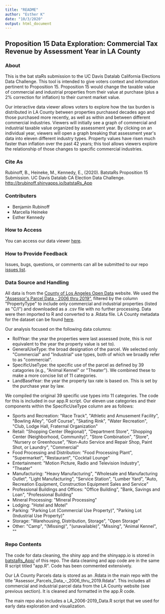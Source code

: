 ```yaml
---
title: "README"
author: "Esther K"
date: "10/3/2020"
output: html_document
---
```


## Proposition 15 Data Exploration: Commercial Tax Revenue by Assessment Year in LA County
### About
This is the bat staRs submission to the UC Davis Datalab California Elections Data Challenge. This tool is intended to give voters context and information pertinent to Proposition 15. Proposition 15 would change the taxable value of commercial and industrial properties from their value at purchase (plus a 2% correction for inflation) to their current market value. 

Our interactive data viewer allows voters to explore how the tax burden is distributed in LA County between properties purchased decades ago and those purchased more recently, as well as within and between different commercial industries. Viewers will initially see a graph of commercial and industrial taxable value organized by assessment year. By clicking on an individual year, viewers will open a graph breaking that assessment year's data into eleven different industry types. Property values have risen much faster than inflation over the past 42 years; this tool allows viewers explore the relationship of those changes to specific commercial industries. 

### Cite As
Rubinoff, B., Heineke, M., Kennedy, E., (2020). BatstaRs Proposition 15 Submission. UC Davis Datalab CA Election Data Challenge. http://brubinoff.shinyapps.io/batstaRs_App

### Contributers 
- Benjamin Rubinoff 
- Marcella Heineke
- Esther Kennedy

### How to Access
You can access our data viewer [here](http://brubinoff.shinyapps.io/batstaRs_App).

### How to Provide Feedback
Issues, bugs, questions, or comments can all be submitted to our repo [issues list](https://github.com/brubinoff/batstaRs-Data-Challenge-2020/issues).

### Data Source and Handling
All data is from the [County of Los Angeles Open Data](https://data.lacounty.gov/) website. We used the ["Assessor's Parcel Data - 2006 thru 2019"](https://data.lacounty.gov/Parcel-/Assessor-Parcels-Data-2006-thru-2019/9trm-uz8i/data), filtered by the column "PropertyType" to include only commercial and industrial properties (listed as "C/I") and downloaded as a .csv file with no further processing. Data were then imported to R and converted to a .Rdata file. LA County metadata for the dataset can be found [here](https://data.lacounty.gov/Parcel-/Assessor-Parcels-Data-2006-thru-2019/9trm-uz8i).

Our analysis focused on the following data columns:
- RollYear: the year the properties were last assessed (note, this is _not_ equivalent to the year the property value is set to). 
- GeneralUseType: the broad designation of the parcel. We selected only "Commercial" and "Industrial" use types, both of which we broadly refer to as "commercial".
- SpecificUseType: the specific use of the parcel as defined by 39 catagories (e.g., "Animal Kennel" or "Theater"). We combined these to make a more concise list of 11 categories.
- LandBaseYear: the year the property tax rate is based on. This is set by the purchase year by law.

We compiled the original 39 specific use types into 11 categories. The code for this is included in our app.R script. Our eleven use categories and their components within the SpecificUseType column are as follows:
- Sports and Recreation: "Race Track", "Athletic and Amusement Facility", "Bowling Alley", "Golf Course", "Skating Rink", "Water Recreation", "Club, Lodge Hall, Fraternal Organization"
- Retail: "Shopping Center (Regional)", "Department Store", "Shopping Center (Neighborhood, Community)", "Store Combination", "Store", "Nursery or Greenhouse", "Non-Auto Service and Repair Shop, Paint Shot, or Laundry", "Commercial"
- Food Processing and Distribution: "Food Processing Plant", "Supermarket", "Restaurant", "Cocktail Lounge"
- Entertainment: "Motion Picture, Radio and Television Industry", "Theater"
- Manufacturing: "Heavy Manufacturing", "Wholesale and Manufacturing Outlet", "Light Manufacturing", "Service Station", "Lumber Yard", "Auto, Recreation Equipment, Construction Equipment Sales and Service"
- Professional Buildings and Offices: "Office Building", "Bank, Savings and Loan", "Professional Building"
- Mineral Processing: "Mineral Processing"
- Lodging: "Hotel and Motel"
- Parking: "Parking Lot (Commercial Use Property)", "Parking Lot (Industrial Use Property)"
- Storage: "Warehousing, Distribution, Storage", "Open Storage"
- Other: "Camp", "(Missing)", "(unavailable)", "Missing", "Animal Kennel", ""

### Repo Contents
The code for data cleaning, the shiny app and the shinyapp.io is stored in [batstaRs_App/](https://github.com/brubinoff/batstaRs-Data-Challenge-2020/tree/master/batstaRs_App) of this repo. The data cleaning and app code are in the same R script titled "app.R". Code has been commented extensively.

Our LA County Parcels data is stored as an .Rdata in the main repo with the title "Assessor_Parcels_Data_-_2006_thru_2019.Rdata". This includes all commercial and industrial parcel data from the LA County website (see previous section). It is cleaned and formatted in the app.R code. 

The main repo also includes a LA_2006-2019_Data.R script that we used for early data exploration and visualization. 


